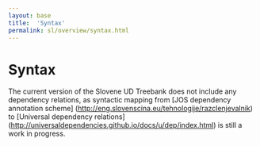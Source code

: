 ```yaml
---
layout: base
title:  'Syntax'
permalink: sl/overview/syntax.html
---
```


# Syntax

The current version of the Slovene UD Treebank does not include any dependency relations, as syntactic mapping from [JOS dependency annotation scheme] (http://eng.slovenscina.eu/tehnologije/razclenjevalnik) to [Universal dependency relations] (http://universaldependencies.github.io/docs/u/dep/index.html) is still a work in progress.
